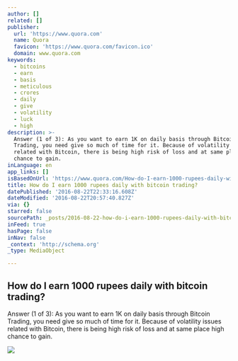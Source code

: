 ```yaml
---
author: []
related: []
publisher:
  url: 'https://www.quora.com'
  name: Quora
  favicon: 'https://www.quora.com/favicon.ico'
  domain: www.quora.com
keywords:
  - bitcoins
  - earn
  - basis
  - meticulous
  - crores
  - daily
  - give
  - volatility
  - luck
  - high
description: >-
  Answer (1 of 3): As you want to earn 1K on daily basis through Bitcoin
  Trading, you need give so much of time for it. Because of volatility issues
  related with Bitcoin, there is being high risk of loss and at same place high
  chance to gain.
inLanguage: en
app_links: []
isBasedOnUrl: 'https://www.quora.com/How-do-I-earn-1000-rupees-daily-with-bitcoin-trading'
title: How do I earn 1000 rupees daily with bitcoin trading?
datePublished: '2016-08-22T22:33:16.608Z'
dateModified: '2016-08-22T20:57:40.827Z'
via: {}
starred: false
sourcePath: _posts/2016-08-22-how-do-i-earn-1000-rupees-daily-with-bitcoin-trading.md
inFeed: true
hasPage: false
inNav: false
_context: 'http://schema.org'
_type: MediaObject

---
```

<article style=""><h1>How do I earn 1000 rupees daily with bitcoin trading?</h1><p>Answer (1 of 3): As you want to earn 1K on daily basis through Bitcoin Trading, you need give so much of time for it. Because of volatility issues related with Bitcoin, there is being high risk of loss and at same place high chance to gain.</p><img src="https://qph.ec.quoracdn.net/main-thumb-t-1602-200-zocopmkuxyrhnsnhcikovwoqwhnkxdlx.jpeg" /></article>